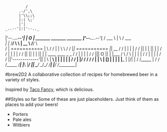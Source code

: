              /
          .-/',\
          |'\\;;\
          |:| \;'
          |'|       
    _..--'|:|'--.._ 
   |'--.._____..--'| 
   |  O            |                                       _______    _______      _______
   ]'--.._____..--'[                                      /  ___  \  |       \    /  ___  \
  _|               |_                                    /__/   \  \ |   __   \  /__/   \  \
 / |  ===========  | \                                          /  / |  |  \   \        /  /
 |_|  ===========  |_|   __                                    /  /  |  |   |  |       /  /
  ||      | |      ||   |  |                                  /  /   |  |   |  |      /  /
  || ||   | |      ||   |  |      ____    ____   _    _      /  /    |  |   |  |     /  /
  |||          O   ||   |  |___  /    \  /    \ | |  | |    /  /     |  |   |  |    /  /
  ||'-------------'||   |      \ |   __\ |  __| | |  | |   /  /      |  |__/   /   /  /
 /  |             |  \  |  []  | |  |    | |___ | |/\| |  /  /_____  |        /   /  /_____
/___|             |___\ |______/ |__|    \____/ \__/\__/ /_________| |_______/   /_________|

#brew2D2
A collaborative collection of recipes for homebrewed beer in a variety of styles.

Inspired by [Taco Fancy](https://github.com/sinker/tacofancy), which is delicious.

##Styles so far
Some of these are just placeholders. Just think of them as places to add your beers!

* Porters
* Pale ales
* Witbiers


